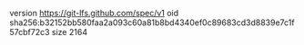 version https://git-lfs.github.com/spec/v1
oid sha256:b32152bb580faa2a093c60a81b8bd4340ef0c89683cd3d8839e7c1f57cbf72c3
size 2164
